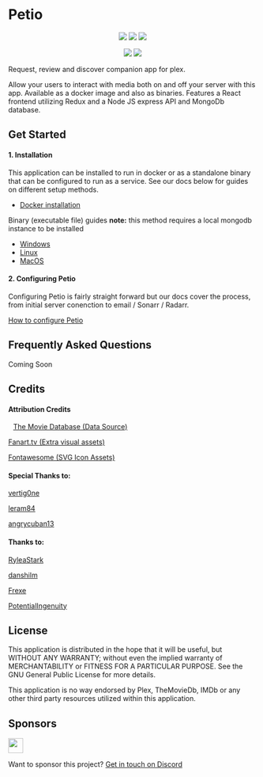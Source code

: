 # Petio

<p align="center">
  <img src="https://img.shields.io/github/package-json/v/petio-team/petio/master?label=Latest">
  <img src="https://img.shields.io/github/package-json/v/petio-team/petio/preview?label=Preview">
  <img src="https://img.shields.io/github/package-json/v/petio-team/petio/dev?label=Development">
</p>

<p align="center">
  <a href="https://discord.gg/bseGmrUd3N" target="_blank"><img src="https://img.shields.io/discord/722180802871427104?label=Discord"></a>
  <a href="https://www.reddit.com/r/Petio/" target="_blank"><img src="https://img.shields.io/reddit/subreddit-subscribers/petio?label=Reddit"></a>
</p>

Request, review and discover companion app for plex.

Allow your users to interact with media both on and off your server with this app. Available as a docker image and also as binaries. Features a React frontend utilizing Redux and a Node JS express API and MongoDb database.

<h2>Get Started</h2>

<h4>1. Installation</h4>
This application can be installed to run in docker or as a standalone binary that can be configured to run as a service. See our docs below for guides on different setup methods.
<ul><li>
<p><a target="_blank" href="https://github.com/petio-team/petio-docs/wiki/Docker">Docker installation</a></p>
  </li></ul>

Binary (executable file) guides
**note:** this method requires a local mongodb instance to be installed
<ul>
<li><a target="_blank" href="https://github.com/petio-team/petio-docs/wiki/Windows">Windows</a> </li>
<li><a target="_blank" href="https://github.com/petio-team/petio-docs/wiki/Linux">Linux</a> </li>
  <li><a target="_blank" href="https://github.com/petio-team/petio-docs/wiki/MacOS">MacOS</a></li>
</ul>

<h4>2. Configuring Petio</h4>
Configuring Petio is fairly straight forward but our docs cover the process, from initial server conenction to email / Sonarr / Radarr.
<p><a target="_blank" href="https://github.com/petio-team/petio-docs/wiki/Configuration">How to configure Petio</a></p>

<h2>Frequently Asked Questions</h2>
<p>Coming Soon</p>

<h2>Credits</h2>
<h4>Attribution Credits</h4>
<p><a target="_blank" href="https://www.themoviedb.org/"><img height="10px" src="https://www.themoviedb.org/assets/2/v4/logos/v2/blue_square_1-5bdc75aaebeb75dc7ae79426ddd9be3b2be1e342510f8202baf6bffa71d7f5c4.svg"/>The Movie Database (Data Source)</a></p>
<p><a target="_blank" href="https://fanart.tv/">Fanart.tv (Extra visual assets)</a></p>
<p><a target="_blank" href="https://https://fontawesome.com//">Fontawesome (SVG Icon Assets)</a></p>

<h4>Special Thanks to:</h4>
<p><a target="_blank" href="https://github.com/vertig0ne">vertig0ne</a></p>
<p><a target="_blank" href="https://github.com/leram84">leram84</a></p>
<p><a target="_blank" href="https://github.com/angrycuban13">angrycuban13</a></p>

<h4>Thanks to:</h4>
<p><a target="_blank" href="https://github.com/RyleaStark">RyleaStark</a></p>
<p><a target="_blank" href="https://github.com/danshilm">danshilm</a></p>
<p><a target="_blank" href="https://github.com/MasterFrexe">Frexe</a></p>
<p><a target="_blank" href="https://github.com/PotentialIngenuity">PotentialIngenuity</a></p>

<h2>License</h2>

This application is distributed in the hope that it will be useful, but WITHOUT ANY WARRANTY; without even the implied warranty of MERCHANTABILITY or FITNESS FOR A PARTICULAR PURPOSE.  See the GNU General Public License for more details.

This application is no way endorsed by Plex, TheMovieDb, IMDb or any other third party resources utilized within this application.

<h2>Sponsors</h2>
<p><a target="_blank" href="https://versobit.com/"><img src="https://versobit.com/img/logos/logo_black_50h.svg" height="30px" /></a></p>
<p>Want to sponsor this project? <a target="_blank" href="https://discord.gg/bseGmrUd3N">Get in touch on Discord</a></p>
